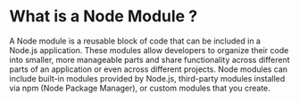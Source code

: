<!-- # Node.js Basics

- Installing Node.js and Using Node REPL
- Running JavaScript Files with node
- The Node.js Event Loop
- Global Objects (__dirname, __filename, process)
- Understanding require() and ES Modules

## file system  fs module

```
const fs = require("fs");

// console.log(fs);

// fs.writeFileSync('./test.txt',"Welcome to node file");
// fs.writeFileSync('./test.txt',"Welcome Ducat India");


// Async
fs.writeFile('./test.txt', "Welcome", () => { });
```
<hr> -->


# What is a Node Module ?

A Node module is a reusable block of code that can be included in a Node.js application. These modules allow developers to organize their code into smaller, more manageable parts and share functionality across different parts of an application or even across different projects. Node modules can include built-in modules provided by Node.js, third-party modules installed via npm (Node Package Manager), or custom modules that you create.


